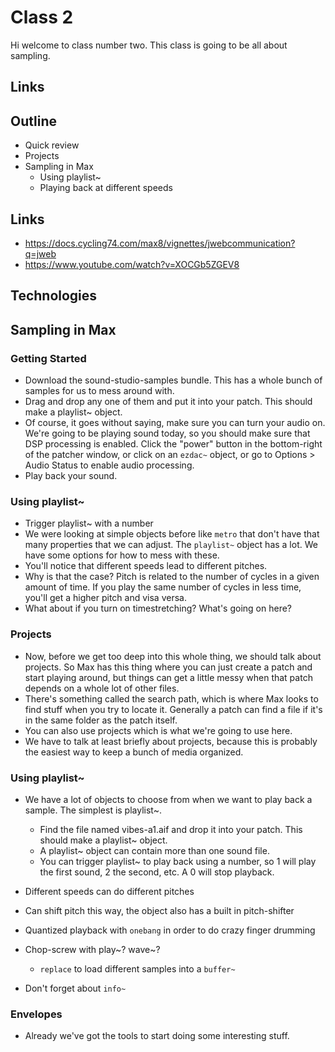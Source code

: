 # Class 2

Hi welcome to class number two. This class is going to be all about sampling.

## Links

## Outline

- Quick review
- Projects
- Sampling in Max
  - Using playlist~
  - Playing back at different speeds

## Links
- https://docs.cycling74.com/max8/vignettes/jwebcommunication?q=jweb
- https://www.youtube.com/watch?v=XOCGb5ZGEV8

## Technologies

## Sampling in Max

### Getting Started
- Download the sound-studio-samples bundle. This has a whole bunch of samples for us to mess around with.
- Drag and drop any one of them and put it into your patch. This should make a playlist~ object.
- Of course, it goes without saying, make sure you can turn your audio on. We're going to be playing sound today, so you should make sure that DSP processing is enabled. Click the "power" button in the bottom-right of the patcher window, or click on an `ezdac~` object, or go to Options > Audio Status to enable audio processing.
- Play back your sound.

### Using playlist~
- Trigger playlist~ with a number
- We were looking at simple objects before like `metro` that don't have that many properties that we can adjust. The `playlist~` object has a lot. We have some options for how to mess with these.
- You'll notice that different speeds lead to different pitches.
- Why is that the case? Pitch is related to the number of cycles in a given amount of time. If you play the same number of cycles in less time, you'll get a higher pitch and visa versa.
- What about if you turn on timestretching? What's going on here?

### Projects
- Now, before we get too deep into this whole thing, we should talk about projects. So Max has this thing where you can just create a patch and start playing around, but things can get a little messy when that patch depends on a whole lot of other files.
- There's something called the search path, which is where Max looks to find stuff when you try to locate it. Generally a patch can find a file if it's in the same folder as the patch itself.
- You can also use projects which is what we're going to use here.
- We have to talk at least briefly about projects, because this is probably the easiest way to keep a bunch of media organized.

### Using playlist~

- We have a lot of objects to choose from when we want to play back a sample. The simplest is playlist~.
  - Find the file named vibes-a1.aif and drop it into your patch. This should make a playlist~ object.
  - A playlist~ object can contain more than one sound file.
  - You can trigger playlist~ to play back using a number, so 1 will play the first sound, 2 the second, etc. A 0 will stop playback.

- Different speeds can do different pitches
- Can shift pitch this way, the object also has a built in pitch-shifter
- Quantized playback with `onebang` in order to do crazy finger drumming
- Chop-screw with play~? wave~?
  - `replace` to load different samples into a `buffer~`
- Don't forget about `info~`

### Envelopes
- Already we've got the tools to start doing some interesting stuff.